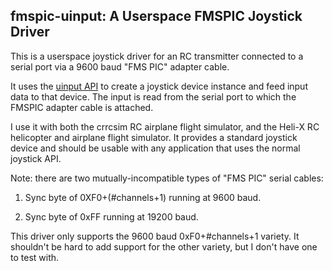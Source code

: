 ## fmspic-uinput: A Userspace FMSPIC Joystick Driver

This is a userspace joystick driver for an RC transmitter connected to a serial port via a 9600 baud "FMS PIC" adapter cable.

It uses the [uinput API](https://www.kernel.org/doc/html/v4.12/input/uinput.html) to create a joystick device instance and feed input data to that device.  The input is read from the serial port to which the FMSPIC adapter cable is attached.

I use it with both the crrcsim RC airplane flight simulator, and the Heli-X RC helicopter and airplane flight simulator. It provides a standard joystick device and should be usable with any application that uses the normal joystick API.

Note: there are two mutually-incompatible types of "FMS PIC" serial cables:

 1. Sync byte of 0XF0+(#channels+1) running at 9600 baud.

 2. Sync byte of 0xFF running at 19200 baud.

This driver only supports the 9600 baud 0xF0+#channels+1 variety. It shouldn't be hard to add support for the other variety, but I don't have one to test with.
